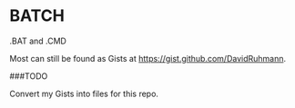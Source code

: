 BATCH
=====

.BAT and .CMD

Most can still be found as Gists at https://gist.github.com/DavidRuhmann.

###TODO

Convert my Gists into files for this repo.
